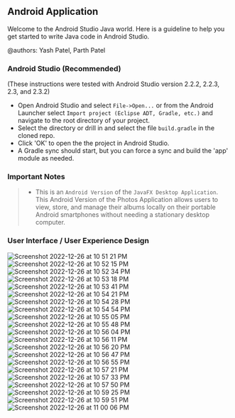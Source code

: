 ## Android Application

Welcome to the Android Studio Java world. Here is a guideline to help you get started to write Java code in Android Studio.

@authors: Yash Patel, Parth Patel

### Android Studio (Recommended)

(These instructions were tested with Android Studio version 2.2.2, 2.2.3, 2.3, and 2.3.2)

* Open Android Studio and select `File->Open...` or from the Android Launcher select `Import project (Eclipse ADT, Gradle, etc.)` and navigate to the root directory of your project.
* Select the directory or drill in and select the file `build.gradle` in the cloned repo.
* Click 'OK' to open the the project in Android Studio.
* A Gradle sync should start, but you can force a sync and build the 'app' module as needed.

### Important Notes
> - This is an `Android Version` of the `JavaFX Desktop Application`. This Android Version of the Photos Application allows users to view, store, and manage their albums locally on their portable Android smartphones without needing a stationary desktop computer.

### User Interface / User Experience Design

![Screenshot 2022-12-26 at 10 51 21 PM](https://user-images.githubusercontent.com/117030897/209609032-816448e7-1cd6-4b4c-a466-efdfcdba1a18.png)
![Screenshot 2022-12-26 at 10 52 15 PM](https://user-images.githubusercontent.com/117030897/209609033-6716d4f6-be39-4cdb-b609-7ad5ec0d4468.png)
![Screenshot 2022-12-26 at 10 52 34 PM](https://user-images.githubusercontent.com/117030897/209609035-d8f7fe6d-2e5b-461d-987e-3d54d371d45d.png)
![Screenshot 2022-12-26 at 10 53 18 PM](https://user-images.githubusercontent.com/117030897/209609036-b4976854-6e6b-4a30-b2cc-f01dfe3f7d8c.png)
![Screenshot 2022-12-26 at 10 53 41 PM](https://user-images.githubusercontent.com/117030897/209609037-77bdd888-54fa-422e-b299-604cf51b1454.png)
![Screenshot 2022-12-26 at 10 54 21 PM](https://user-images.githubusercontent.com/117030897/209609038-4b8c814c-94ce-481a-b7fe-a5736ca6ffff.png)
![Screenshot 2022-12-26 at 10 54 28 PM](https://user-images.githubusercontent.com/117030897/209609039-1f7c5813-5192-4fa2-b719-1f3e8a40faaf.png)
![Screenshot 2022-12-26 at 10 54 54 PM](https://user-images.githubusercontent.com/117030897/209609040-ca652ece-7772-4508-bad0-fb1ea3c527db.png)
![Screenshot 2022-12-26 at 10 55 05 PM](https://user-images.githubusercontent.com/117030897/209609041-9a1d6026-2882-4254-99bf-1258a4b0d309.png)
![Screenshot 2022-12-26 at 10 55 48 PM](https://user-images.githubusercontent.com/117030897/209609045-4d0dd0e0-9e15-4ff0-890f-0287c1c4c0f2.png)
![Screenshot 2022-12-26 at 10 56 04 PM](https://user-images.githubusercontent.com/117030897/209609046-20bf530a-8ab8-4b0f-9b82-52e528512317.png)
![Screenshot 2022-12-26 at 10 56 11 PM](https://user-images.githubusercontent.com/117030897/209609048-293c1911-2ef5-46bf-9993-27278a6d9206.png)
![Screenshot 2022-12-26 at 10 56 20 PM](https://user-images.githubusercontent.com/117030897/209609050-0e43b81b-b5e1-40d8-9b01-d017cf7dc97e.png)
![Screenshot 2022-12-26 at 10 56 47 PM](https://user-images.githubusercontent.com/117030897/209609051-e748b9df-9ea7-4d1e-bb11-5c67f9b98c30.png)
![Screenshot 2022-12-26 at 10 56 55 PM](https://user-images.githubusercontent.com/117030897/209609052-05279fcc-47f1-49ac-b6cb-06a9c1ab3e84.png)
![Screenshot 2022-12-26 at 10 57 21 PM](https://user-images.githubusercontent.com/117030897/209609053-78e4e9df-d5dd-42dc-8e1a-c110fd917655.png)
![Screenshot 2022-12-26 at 10 57 33 PM](https://user-images.githubusercontent.com/117030897/209609054-5988963b-a360-4ddc-adbb-4d23f3e0c7a6.png)
![Screenshot 2022-12-26 at 10 57 50 PM](https://user-images.githubusercontent.com/117030897/209609055-c11793b0-09ec-4ec1-978e-ec021116e509.png)
![Screenshot 2022-12-26 at 10 59 25 PM](https://user-images.githubusercontent.com/117030897/209609057-7d459a16-d11e-4d31-bfe3-bbd8dcc206ab.png)
![Screenshot 2022-12-26 at 10 59 51 PM](https://user-images.githubusercontent.com/117030897/209609058-3469580d-e00d-4e2d-bcad-7fa8fda9b571.png)
![Screenshot 2022-12-26 at 11 00 06 PM](https://user-images.githubusercontent.com/117030897/209609059-98046c87-1023-41ab-8f62-f69a9731baea.png)
